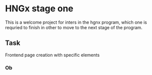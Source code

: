 # HNGx stage one

This is a welcome project for inters in the hgnx program, which one is requried to finish in other to move to the next stage of the program.

## Task
Frontend page creation with specific elements 

### Ob